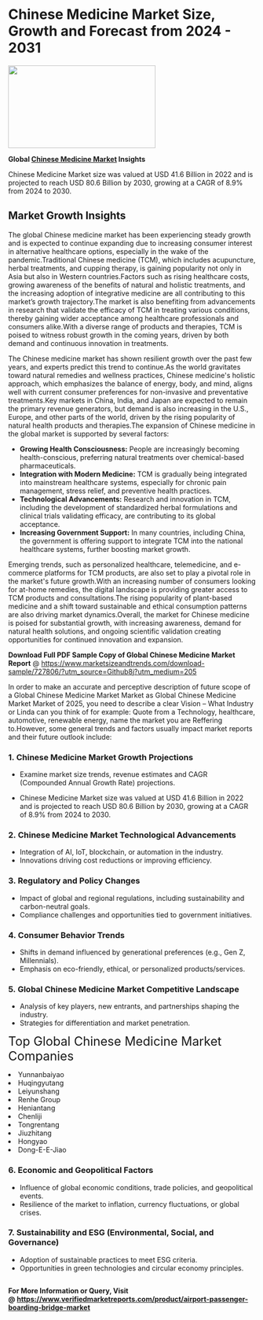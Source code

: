 <H1>Chinese Medicine Market Size, Growth and Forecast from 2024 - 2031</H1><img class="aligncenter size-medium wp-image-584254" src="https://thirdeyenews.in/wp-content/uploads/2024/09/Global-Market-Research-300x168.jpeg" alt="" width="300" height="168" /><p><strong>Global&nbsp;<a href="https://www.marketsizeandtrends.com/download-sample/727806/?utm_source=Github8j?utm_medium=205">Chinese Medicine Market</a> Insights</strong></p><p>Chinese Medicine Market size was valued at USD 41.6 Billion in 2022 and is projected to reach USD 80.6 Billion by 2030, growing at a CAGR of 8.9% from 2024 to 2030.</p><p><h2>Market Growth Insights</h2> <p>The global Chinese medicine market has been experiencing steady growth and is expected to continue expanding due to increasing consumer interest in alternative healthcare options, especially in the wake of the pandemic.Traditional Chinese medicine (TCM), which includes acupuncture, herbal treatments, and cupping therapy, is gaining popularity not only in Asia but also in Western countries.Factors such as rising healthcare costs, growing awareness of the benefits of natural and holistic treatments, and the increasing adoption of integrative medicine are all contributing to this market’s growth trajectory.The market is also benefiting from advancements in research that validate the efficacy of TCM in treating various conditions, thereby gaining wider acceptance among healthcare professionals and consumers alike.With a diverse range of products and therapies, TCM is poised to witness robust growth in the coming years, driven by both demand and continuous innovation in treatments.</p> <p>The Chinese medicine market has shown resilient growth over the past few years, and experts predict this trend to continue.As the world gravitates toward natural remedies and wellness practices, Chinese medicine's holistic approach, which emphasizes the balance of energy, body, and mind, aligns well with current consumer preferences for non-invasive and preventative treatments.Key markets in China, India, and Japan are expected to remain the primary revenue generators, but demand is also increasing in the U.S., Europe, and other parts of the world, driven by the rising popularity of natural health products and therapies.The expansion of Chinese medicine in the global market is supported by several factors: <ul> <li><strong>Growing Health Consciousness:</strong> People are increasingly becoming health-conscious, preferring natural treatments over chemical-based pharmaceuticals.</li> <li><strong>Integration with Modern Medicine:</strong> TCM is gradually being integrated into mainstream healthcare systems, especially for chronic pain management, stress relief, and preventive health practices.</li> <li><strong>Technological Advancements:</strong> Research and innovation in TCM, including the development of standardized herbal formulations and clinical trials validating efficacy, are contributing to its global acceptance.</li> <li><strong>Increasing Government Support:</strong> In many countries, including China, the government is offering support to integrate TCM into the national healthcare systems, further boosting market growth.</li> </ul> Emerging trends, such as personalized healthcare, telemedicine, and e-commerce platforms for TCM products, are also set to play a pivotal role in the market's future growth.With an increasing number of consumers looking for at-home remedies, the digital landscape is providing greater access to TCM products and consultations.The rising popularity of plant-based medicine and a shift toward sustainable and ethical consumption patterns are also driving market dynamics.Overall, the market for Chinese medicine is poised for substantial growth, with increasing awareness, demand for natural health solutions, and ongoing scientific validation creating opportunities for continued innovation and expansion.<p><span class=""><strong>Download Full PDF Sample Copy of Global Chinese Medicine Market Report</strong> @ <a href="https://www.marketsizeandtrends.com/download-sample/727806/?utm_source=Github8j?utm_medium=205" target="_blank">https://www.marketsizeandtrends.com/download-sample/727806/?utm_source=Github8j?utm_medium=205</a></span></p><p>In order to make an accurate and perceptive description of future scope of a Global&nbsp;Chinese Medicine Market Market as Global&nbsp;Chinese Medicine Market Market of 2025, you need to describe a clear Vision &ndash; What Industry or Linda can you think of for example: Quote from a Technology, healthcare, automotive, renewable energy, name the market you are Reffering to.However, some general trends and factors usually impact market reports and their future outlook include:</p><h3>1.&nbsp;<strong>Chinese Medicine Market Growth Projections</strong></h3><ul><li>Examine market size trends, revenue estimates and CAGR (Compounded Annual Growth Rate) projections.</li><li><p>Chinese Medicine Market size was valued at USD 41.6 Billion in 2022 and is projected to reach USD 80.6 Billion by 2030, growing at a CAGR of 8.9% from 2024 to 2030.</p></li></ul><h3>2.&nbsp;<strong>Chinese Medicine Market Technological Advancements</strong></h3><ul><li>Integration of AI, IoT, blockchain, or automation in the industry.</li><li>Innovations driving cost reductions or improving efficiency.</li></ul><h3>3.&nbsp;<strong>Regulatory and Policy Changes</strong></h3><ul><li>Impact of global and regional regulations, including sustainability and carbon-neutral goals.</li><li>Compliance challenges and opportunities tied to government initiatives.</li></ul><h3>4.&nbsp;<strong>Consumer Behavior Trends</strong></h3><ul><li>Shifts in demand influenced by generational preferences (e.g., Gen Z, Millennials).</li><li>Emphasis on eco-friendly, ethical, or personalized products/services.</li></ul><h3>5.&nbsp;<strong>Global Chinese Medicine Market Competitive Landscape</strong></h3><ul><li>Analysis of key players, new entrants, and partnerships shaping the industry.</li><li>Strategies for differentiation and market penetration.</li></ul><p data-pm-slice="1 1 []"><span style="color: inherit; font-family: inherit; font-size: 25px;">Top Global Chinese Medicine Market Companies</span></p><div class="" data-test-id=""><p><li>Yunnanbaiyao</li><li> Huqingyutang</li><li> Leiyunshang</li><li> Renhe Group</li><li> Heniantang</li><li> Chenliji</li><li> Tongrentang</li><li> Jiuzhitang</li><li> Hongyao</li><li> Dong-E-E-Jiao</li></p></div><h3>6.&nbsp;<strong>Economic and Geopolitical Factors</strong></h3><ul><li>Influence of global economic conditions, trade policies, and geopolitical events.</li><li>Resilience of the market to inflation, currency fluctuations, or global crises.</li></ul><h3>7.&nbsp;<strong>Sustainability and ESG (Environmental, Social, and Governance)</strong></h3><ul><li>Adoption of sustainable practices to meet ESG criteria.</li><li>Opportunities in green technologies and circular economy principles.</li></ul><h2><strong style="font-size: 14px;">For More Information or Query, Visit @&nbsp;</strong><a style="background-color: #ffffff; font-size: 14px;" href="https://www.marketsizeandtrends.com/report/chinese-medicine-market/" target="_blank">https://www.verifiedmarketreports.com/product/airport-passenger-boarding-bridge-market</a></h2>